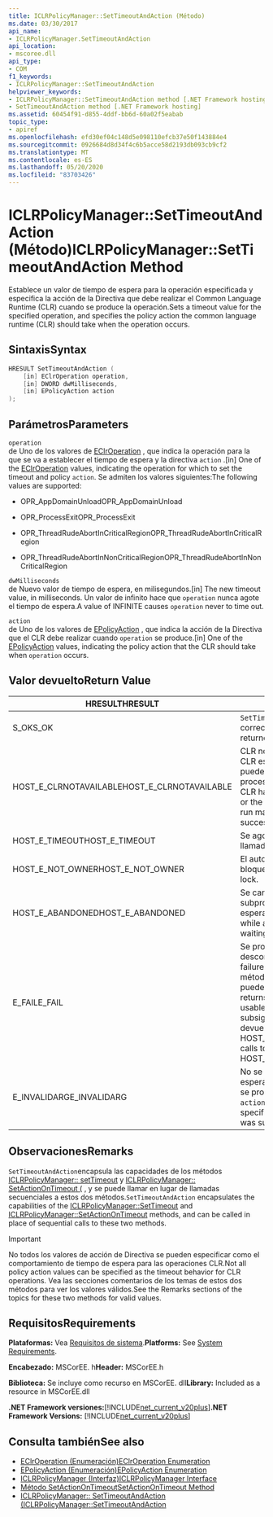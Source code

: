 ```yaml
---
title: ICLRPolicyManager::SetTimeoutAndAction (Método)
ms.date: 03/30/2017
api_name:
- ICLRPolicyManager.SetTimeoutAndAction
api_location:
- mscoree.dll
api_type:
- COM
f1_keywords:
- ICLRPolicyManager::SetTimeoutAndAction
helpviewer_keywords:
- ICLRPolicyManager::SetTimeoutAndAction method [.NET Framework hosting]
- SetTimeoutAndAction method [.NET Framework hosting]
ms.assetid: 60454f91-d855-4ddf-bb6d-60a02f5eabab
topic_type:
- apiref
ms.openlocfilehash: efd30ef04c148d5e098110efcb37e50f143884e4
ms.sourcegitcommit: 0926684d8d34f4c6b5acce58d2193db093cb9cf2
ms.translationtype: MT
ms.contentlocale: es-ES
ms.lasthandoff: 05/20/2020
ms.locfileid: "83703426"
---
```

# <a name="iclrpolicymanagersettimeoutandaction-method"></a><span data-ttu-id="49ef2-102">ICLRPolicyManager::SetTimeoutAndAction (Método)</span><span class="sxs-lookup"><span data-stu-id="49ef2-102">ICLRPolicyManager::SetTimeoutAndAction Method</span></span>
<span data-ttu-id="49ef2-103">Establece un valor de tiempo de espera para la operación especificada y especifica la acción de la Directiva que debe realizar el Common Language Runtime (CLR) cuando se produce la operación.</span><span class="sxs-lookup"><span data-stu-id="49ef2-103">Sets a timeout value for the specified operation, and specifies the policy action the common language runtime (CLR) should take when the operation occurs.</span></span>  
  
## <a name="syntax"></a><span data-ttu-id="49ef2-104">Sintaxis</span><span class="sxs-lookup"><span data-stu-id="49ef2-104">Syntax</span></span>  
  
```cpp  
HRESULT SetTimeoutAndAction (  
    [in] EClrOperation operation,  
    [in] DWORD dwMilliseconds,  
    [in] EPolicyAction action  
);  
```  
  
## <a name="parameters"></a><span data-ttu-id="49ef2-105">Parámetros</span><span class="sxs-lookup"><span data-stu-id="49ef2-105">Parameters</span></span>  
 `operation`  
 <span data-ttu-id="49ef2-106">de Uno de los valores de [EClrOperation](eclroperation-enumeration.md) , que indica la operación para la que se va a establecer el tiempo de espera y la directiva `action` .</span><span class="sxs-lookup"><span data-stu-id="49ef2-106">[in] One of the [EClrOperation](eclroperation-enumeration.md) values, indicating the operation for which to set the timeout and policy `action`.</span></span> <span data-ttu-id="49ef2-107">Se admiten los valores siguientes:</span><span class="sxs-lookup"><span data-stu-id="49ef2-107">The following values are supported:</span></span>  
  
- <span data-ttu-id="49ef2-108">OPR_AppDomainUnload</span><span class="sxs-lookup"><span data-stu-id="49ef2-108">OPR_AppDomainUnload</span></span>  
  
- <span data-ttu-id="49ef2-109">OPR_ProcessExit</span><span class="sxs-lookup"><span data-stu-id="49ef2-109">OPR_ProcessExit</span></span>  
  
- <span data-ttu-id="49ef2-110">OPR_ThreadRudeAbortInCriticalRegion</span><span class="sxs-lookup"><span data-stu-id="49ef2-110">OPR_ThreadRudeAbortInCriticalRegion</span></span>  
  
- <span data-ttu-id="49ef2-111">OPR_ThreadRudeAbortInNonCriticalRegion</span><span class="sxs-lookup"><span data-stu-id="49ef2-111">OPR_ThreadRudeAbortInNonCriticalRegion</span></span>  
  
 `dwMilliseconds`  
 <span data-ttu-id="49ef2-112">de Nuevo valor de tiempo de espera, en milisegundos.</span><span class="sxs-lookup"><span data-stu-id="49ef2-112">[in] The new timeout value, in milliseconds.</span></span> <span data-ttu-id="49ef2-113">Un valor de infinito hace que `operation` nunca agote el tiempo de espera.</span><span class="sxs-lookup"><span data-stu-id="49ef2-113">A value of INFINITE causes `operation` never to time out.</span></span>  
  
 `action`  
 <span data-ttu-id="49ef2-114">de Uno de los valores de [EPolicyAction](epolicyaction-enumeration.md) , que indica la acción de la Directiva que el CLR debe realizar cuando `operation` se produce.</span><span class="sxs-lookup"><span data-stu-id="49ef2-114">[in] One of the [EPolicyAction](epolicyaction-enumeration.md) values, indicating the policy action that the CLR should take when `operation` occurs.</span></span>  
  
## <a name="return-value"></a><span data-ttu-id="49ef2-115">Valor devuelto</span><span class="sxs-lookup"><span data-stu-id="49ef2-115">Return Value</span></span>  
  
|<span data-ttu-id="49ef2-116">HRESULT</span><span class="sxs-lookup"><span data-stu-id="49ef2-116">HRESULT</span></span>|<span data-ttu-id="49ef2-117">Descripción</span><span class="sxs-lookup"><span data-stu-id="49ef2-117">Description</span></span>|  
|-------------|-----------------|  
|<span data-ttu-id="49ef2-118">S_OK</span><span class="sxs-lookup"><span data-stu-id="49ef2-118">S_OK</span></span>|<span data-ttu-id="49ef2-119">`SetTimeoutAndAction`se devolvió correctamente.</span><span class="sxs-lookup"><span data-stu-id="49ef2-119">`SetTimeoutAndAction` returned successfully.</span></span>|  
|<span data-ttu-id="49ef2-120">HOST_E_CLRNOTAVAILABLE</span><span class="sxs-lookup"><span data-stu-id="49ef2-120">HOST_E_CLRNOTAVAILABLE</span></span>|<span data-ttu-id="49ef2-121">CLR no se ha cargado en un proceso o CLR está en un estado en el que no puede ejecutar código administrado ni procesar la llamada correctamente.</span><span class="sxs-lookup"><span data-stu-id="49ef2-121">The CLR has not been loaded into a process, or the CLR is in a state in which it cannot run managed code or process the call successfully.</span></span>|  
|<span data-ttu-id="49ef2-122">HOST_E_TIMEOUT</span><span class="sxs-lookup"><span data-stu-id="49ef2-122">HOST_E_TIMEOUT</span></span>|<span data-ttu-id="49ef2-123">Se agotó el tiempo de espera de la llamada.</span><span class="sxs-lookup"><span data-stu-id="49ef2-123">The call timed out.</span></span>|  
|<span data-ttu-id="49ef2-124">HOST_E_NOT_OWNER</span><span class="sxs-lookup"><span data-stu-id="49ef2-124">HOST_E_NOT_OWNER</span></span>|<span data-ttu-id="49ef2-125">El autor de la llamada no posee el bloqueo.</span><span class="sxs-lookup"><span data-stu-id="49ef2-125">The caller does not own the lock.</span></span>|  
|<span data-ttu-id="49ef2-126">HOST_E_ABANDONED</span><span class="sxs-lookup"><span data-stu-id="49ef2-126">HOST_E_ABANDONED</span></span>|<span data-ttu-id="49ef2-127">Se canceló un evento mientras un subproceso o fibra bloqueados estaba esperando en él.</span><span class="sxs-lookup"><span data-stu-id="49ef2-127">An event was canceled while a blocked thread or fiber was waiting on it.</span></span>|  
|<span data-ttu-id="49ef2-128">E_FAIL</span><span class="sxs-lookup"><span data-stu-id="49ef2-128">E_FAIL</span></span>|<span data-ttu-id="49ef2-129">Se produjo un error grave desconocido.</span><span class="sxs-lookup"><span data-stu-id="49ef2-129">An unknown catastrophic failure occurred.</span></span> <span data-ttu-id="49ef2-130">Después de que un método devuelve E_FAIL, CLR ya no se puede usar en el proceso.</span><span class="sxs-lookup"><span data-stu-id="49ef2-130">After a method returns E_FAIL, the CLR is no longer usable within the process.</span></span> <span data-ttu-id="49ef2-131">Las llamadas subsiguientes a métodos de hospedaje devuelven HOST_E_CLRNOTAVAILABLE.</span><span class="sxs-lookup"><span data-stu-id="49ef2-131">Subsequent calls to hosting methods return HOST_E_CLRNOTAVAILABLE.</span></span>|  
|<span data-ttu-id="49ef2-132">E_INVALIDARG</span><span class="sxs-lookup"><span data-stu-id="49ef2-132">E_INVALIDARG</span></span>|<span data-ttu-id="49ef2-133">No se puede establecer un tiempo de espera para el especificado `operation` o se proporcionó un valor no válido para `action` .</span><span class="sxs-lookup"><span data-stu-id="49ef2-133">A timeout cannot be set for the specified `operation`, or an invalid value was supplied for `action`.</span></span>|  
  
## <a name="remarks"></a><span data-ttu-id="49ef2-134">Observaciones</span><span class="sxs-lookup"><span data-stu-id="49ef2-134">Remarks</span></span>  
 <span data-ttu-id="49ef2-135">`SetTimeoutAndAction`encapsula las capacidades de los métodos [ICLRPolicyManager:: setTimeout](../../../../docs/framework/unmanaged-api/hosting/iclrpolicymanager-settimeout-method.md) y [ICLRPolicyManager:: SetActionOnTimeout (](iclrpolicymanager-setactionontimeout-method.md) , y se puede llamar en lugar de llamadas secuenciales a estos dos métodos.</span><span class="sxs-lookup"><span data-stu-id="49ef2-135">`SetTimeoutAndAction` encapsulates the capabilities of the [ICLRPolicyManager::SetTimeout](../../../../docs/framework/unmanaged-api/hosting/iclrpolicymanager-settimeout-method.md) and [ICLRPolicyManager::SetActionOnTimeout](iclrpolicymanager-setactionontimeout-method.md) methods, and can be called in place of sequential calls to these two methods.</span></span>  
  
> [!IMPORTANT]
> <span data-ttu-id="49ef2-136">No todos los valores de acción de Directiva se pueden especificar como el comportamiento de tiempo de espera para las operaciones CLR.</span><span class="sxs-lookup"><span data-stu-id="49ef2-136">Not all policy action values can be specified as the timeout behavior for CLR operations.</span></span> <span data-ttu-id="49ef2-137">Vea las secciones comentarios de los temas de estos dos métodos para ver los valores válidos.</span><span class="sxs-lookup"><span data-stu-id="49ef2-137">See the Remarks sections of the topics for these two methods for valid values.</span></span>  
  
## <a name="requirements"></a><span data-ttu-id="49ef2-138">Requisitos</span><span class="sxs-lookup"><span data-stu-id="49ef2-138">Requirements</span></span>  
 <span data-ttu-id="49ef2-139">**Plataformas:** Vea [Requisitos de sistema](../../get-started/system-requirements.md).</span><span class="sxs-lookup"><span data-stu-id="49ef2-139">**Platforms:** See [System Requirements](../../get-started/system-requirements.md).</span></span>  
  
 <span data-ttu-id="49ef2-140">**Encabezado:** MSCorEE. h</span><span class="sxs-lookup"><span data-stu-id="49ef2-140">**Header:** MSCorEE.h</span></span>  
  
 <span data-ttu-id="49ef2-141">**Biblioteca:** Se incluye como recurso en MSCorEE. dll</span><span class="sxs-lookup"><span data-stu-id="49ef2-141">**Library:** Included as a resource in MSCorEE.dll</span></span>  
  
 <span data-ttu-id="49ef2-142">**.NET Framework versiones:**[!INCLUDE[net_current_v20plus](../../../../includes/net-current-v20plus-md.md)]</span><span class="sxs-lookup"><span data-stu-id="49ef2-142">**.NET Framework Versions:** [!INCLUDE[net_current_v20plus](../../../../includes/net-current-v20plus-md.md)]</span></span>  
  
## <a name="see-also"></a><span data-ttu-id="49ef2-143">Consulta también</span><span class="sxs-lookup"><span data-stu-id="49ef2-143">See also</span></span>

- [<span data-ttu-id="49ef2-144">EClrOperation (Enumeración)</span><span class="sxs-lookup"><span data-stu-id="49ef2-144">EClrOperation Enumeration</span></span>](eclroperation-enumeration.md)
- [<span data-ttu-id="49ef2-145">EPolicyAction (Enumeración)</span><span class="sxs-lookup"><span data-stu-id="49ef2-145">EPolicyAction Enumeration</span></span>](epolicyaction-enumeration.md)
- [<span data-ttu-id="49ef2-146">ICLRPolicyManager (Interfaz)</span><span class="sxs-lookup"><span data-stu-id="49ef2-146">ICLRPolicyManager Interface</span></span>](iclrpolicymanager-interface.md)
- [<span data-ttu-id="49ef2-147">Método SetActionOnTimeout</span><span class="sxs-lookup"><span data-stu-id="49ef2-147">SetActionOnTimeout Method</span></span>](iclrpolicymanager-setactionontimeout-method.md)
- [<span data-ttu-id="49ef2-148">ICLRPolicyManager:: SetTimeoutAndAction (</span><span class="sxs-lookup"><span data-stu-id="49ef2-148">ICLRPolicyManager::SetTimeoutAndAction</span></span>](iclrpolicymanager-settimeoutandaction-method.md)
